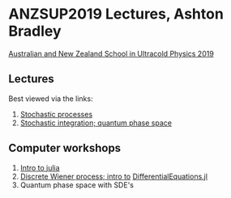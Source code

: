# ANZSUP2019 Lectures, Ashton Bradley
[Australian and New Zealand School in Ultracold Physics 2019](https://www.otago.ac.nz/dodd-walls/events/anzsup/index.html)

## Lectures 
Best viewed via the links:
1. [Stochastic processes](https://nbviewer.jupyter.org/github/AshtonSBradley/ANZSUP19_Stochastic/blob/master/Lecture%201.ipynb?flush_cache=true)
2. [Stochastic integration; quantum phase space](https://nbviewer.jupyter.org/github/AshtonSBradley/ANZSUP19_Stochastic/blob/master/Lecture%202.ipynb?flush_cache=true)

## Computer workshops 

1. [Intro to julia](https://nbviewer.jupyter.org/github/AshtonSBradley/ANZSUP19_Stochastic/blob/master/Workshop1.ipynb?flush_cache=true)
2. [Discrete Wiener process; intro to](https://nbviewer.jupyter.org/github/AshtonSBradley/ANZSUP19_Stochastic/blob/master/Workshop2.ipynb?flush_cache=true) [DifferentialEquations.jl](https://github.com/JuliaDiffEq/DifferentialEquations.jl)
3. Quantum phase space with SDE's

